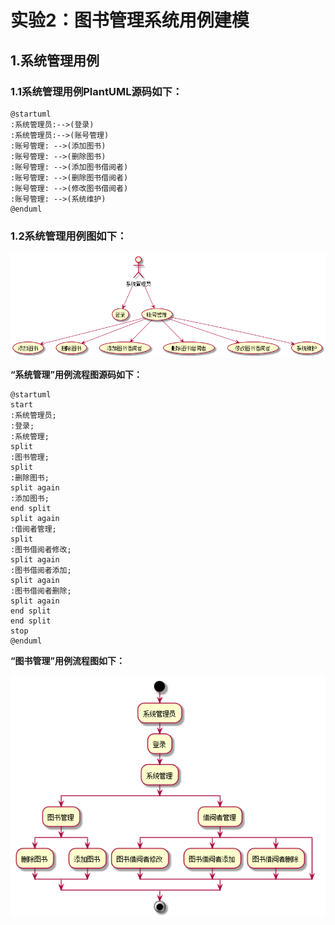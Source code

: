 # 实验2：图书管理系统用例建模
## 1.系统管理用例
### 1.1系统管理用例PlantUML源码如下：
```
@startuml
:系统管理员:-->(登录)
:系统管理员:-->(账号管理)
:账号管理: -->(添加图书)
:账号管理: -->(删除图书)
:账号管理: -->(添加图书借阅者)
:账号管理: -->(删除图书借阅者)
:账号管理: -->(修改图书借阅者)
:账号管理: -->(系统维护)
@enduml
```
### 1.2系统管理用例图如下：

![](./administrator.png)


**“系统管理”用例流程图源码如下：**
``` 
@startuml
start
:系统管理员;
:登录;
:系统管理;
split
:图书管理;
split
:删除图书;
split again
:添加图书;
end split
split again
:借阅者管理;
split
:图书借阅者修改;
split again
:图书借阅者添加;
split again
:图书借阅者删除;
split again
end split
end split
stop
@enduml
```

**“图书管理”用例流程图如下：**

![](./administratorProcess.png)


